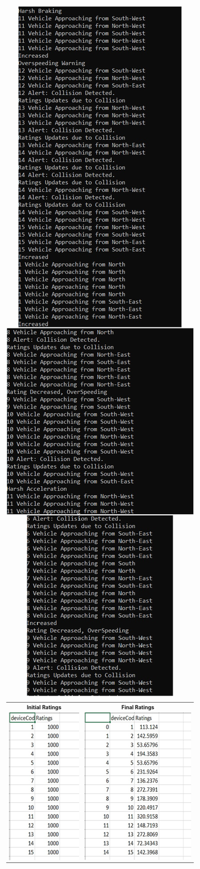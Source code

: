 <p align="center">
  <img width="438" height="860" alt="Working a" src="screenshots/1.jpg"><br>
  <img width="501" height="499" alt="Working b" src="screenshots/2.jpg"><br>
  <img width="392" height="484" alt="Working c" src="screenshots/3.jpg">
</p>
<table><tr><th>Initial Ratings</th><th>Final Ratings</th></tr>
<tr><td><img width="226" height="397" alt="Initial Ratings" src="screenshots/RatingInitial.jpg"></td><td><img width="349" height="396" alt="Final Ratings" src="screenshots/RatingFinal.jpg"></td></tr></table>
